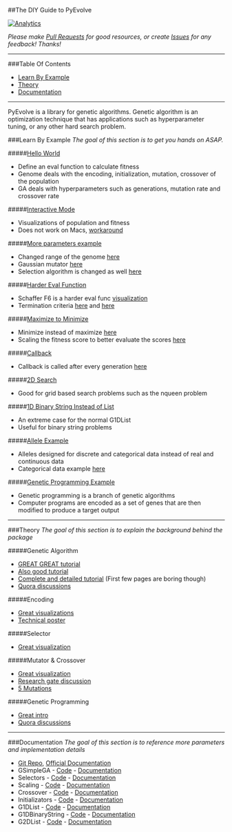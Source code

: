 ##The DIY Guide to PyEvolve

[![Analytics](https://ga-beacon.appspot.com/UA-61611403-2/jxieeducation/pyevolve?pixel)](https://github.com/igrigorik/ga-beacon)

_Please make [Pull Requests](https://github.com/jxieeducation/DIY-Data-Science/pulls) for good resources, or create [Issues](https://github.com/jxieeducation/DIY-Data-Science/issues) for any feedback! Thanks!_

----------
###Table Of Contents
* [Learn By Example](#learn-by-example)
* [Theory](#theory)
* [Documentation](#documentation)

----------

PyEvolve is a library for genetic algorithms. Genetic algorithm is an optimization technique that has applications such as hyperparameter tuning, or any other hard search problem.

###Learn By Example
_The goal of this section is to get you hands on ASAP._

#####[Hello World](http://pyevolve.sourceforge.net/getstarted.html#final-source-code)
* Define an eval function to calculate fitness
* Genome deals with the encoding, initialization, mutation, crossover of the population
* GA deals with hyperparameters such as generations, mutation rate and crossover rate

#####[Interactive Mode](http://pyevolve.sourceforge.net/getstarted.html#the-interactive-mode)
* Visualizations of population and fitness
* Does not work on Macs, [workaround](http://blog.christianperone.com/2009/02/the-pyevolve-interactive-mode-on-mac-os/)

#####[More parameters example](https://github.com/perone/Pyevolve/blob/master/examples/pyevolve_ex2_realgauss.py)
* Changed range of the genome [here](https://github.com/perone/Pyevolve/blob/master/examples/pyevolve_ex2_realgauss.py#L18)
* Gaussian mutator [here](https://github.com/perone/Pyevolve/blob/master/examples/pyevolve_ex2_realgauss.py#L24)
* Selection algorithm is changed as well [here](https://github.com/perone/Pyevolve/blob/master/examples/pyevolve_ex2_realgauss.py#L31)

#####[Harder Eval Function](https://github.com/perone/Pyevolve/blob/master/examples/pyevolve_ex3_schaffer.py)
* Schaffer F6 is a harder eval func [visualization](http://www.cs.unm.edu/~neal.holts/dga/benchmarkFunction/schafferf6.html)
* Termination criteria [here](https://github.com/perone/Pyevolve/blob/master/examples/pyevolve_ex3_schaffer.py#L19) and [here](https://github.com/perone/Pyevolve/blob/master/examples/pyevolve_ex3_schaffer.py#L34)

#####[Maximize to Minimize](https://github.com/perone/Pyevolve/blob/master/examples/pyevolve_ex4_sigmatrunc.py)
* Minimize instead of maximize [here](https://github.com/perone/Pyevolve/blob/master/examples/pyevolve_ex4_sigmatrunc.py#L34)
* Scaling the fitness score to better evaluate the scores [here](https://github.com/perone/Pyevolve/blob/master/examples/pyevolve_ex4_sigmatrunc.py#L37)

#####[Callback](https://github.com/perone/Pyevolve/blob/master/examples/pyevolve_ex5_callback.py)
* Callback is called after every generation [here](https://github.com/perone/Pyevolve/blob/master/examples/pyevolve_ex5_callback.py#L35)

#####[2D Search](https://github.com/perone/Pyevolve/blob/master/examples/pyevolve_ex9_g2dlist.py)
* Good for grid based search problems such as the nqueen problem

#####[1D Binary String Instead of List](https://github.com/perone/Pyevolve/blob/master/examples/pyevolve_ex10_g1dbinstr.py)
* An extreme case for the normal G1DList
* Useful for binary string problems

#####[Allele Example](https://github.com/perone/Pyevolve/blob/master/examples/pyevolve_ex11_allele.py)
* Alleles designed for discrete and categorical data instead of real and continuous data
* Categorical data example [here](https://github.com/perone/Pyevolve/blob/master/examples/pyevolve_ex11_allele.py#L44)

#####[Genetic Programming Example](https://github.com/perone/Pyevolve/blob/master/examples/pyevolve_ex18_gp.py)
* Genetic programming is a branch of genetic algorithms
* Computer programs are encoded as a set of genes that are then modified to produce a target output

----------

###Theory
_The goal of this section is to explain the background behind the package_

#####Genetic Algorithm
* [GREAT GREAT tutorial](http://techeffigytutorials.blogspot.com/2015/02/the-genetic-algorithm-explained.html)
* [Also good tutorial](http://geneticalgorithms.ai-depot.com/Tutorial/Overview.html)
* [Complete and detailed tutorial](http://obitko.com/tutorials/genetic-algorithms/) (First few pages are boring though)
* [Quora discussions](https://www.quora.com/topic/Genetic-Algorithms)

#####Encoding
* [Great visualizations](http://www.obitko.com/tutorials/genetic-algorithms/encoding.php)
* [Technical poster](http://www.ijarcsse.com/docs/papers/Volume_4/1_January2014/V4I1-0373.pdf)

#####Selector
* [Great visualization](http://www.obitko.com/tutorials/genetic-algorithms/selection.php)

#####Mutator & Crossover
* [Great visualization](http://www.obitko.com/tutorials/genetic-algorithms/crossover-mutation.php)
* [Research gate discussion](https://www.researchgate.net/post/What_is_the_role_of_mutation_and_crossover_probability_in_Genetic_algorithms)
* [5 Mutations](http://www.geatbx.com/docu/algindex-04.html)

#####Genetic Programming
* [Great intro](http://www.geneticprogramming.com/Tutorial/)
* [Quora discussions](https://www.quora.com/topic/Genetic-Programming-1)


----------

###Documentation
_The goal of this section is to reference more parameters and implementation details_

* [Git Repo](https://github.com/perone/Pyevolve/tree/master/pyevolve), [Official Documentation](http://pyevolve.sourceforge.net/)
* GSimpleGA - [Code](https://github.com/perone/Pyevolve/blob/master/pyevolve/GSimpleGA.py) - [Documentation](http://pyevolve.sourceforge.net/module_gsimplega.html)
* Selectors - [Code](https://github.com/perone/Pyevolve/blob/master/pyevolve/Selectors.py) - [Documentation](http://pyevolve.sourceforge.net/0_6rc1/module_selectors.html)
* Scaling - [Code](https://github.com/perone/Pyevolve/blob/master/pyevolve/Scaling.py) - [Documentation](http://pyevolve.sourceforge.net/0_6rc1/module_scaling.html)
* Crossover - [Code](https://github.com/perone/Pyevolve/blob/master/pyevolve/Crossovers.py) - [Documentation](http://pyevolve.sourceforge.net/module_crossovers.html)
* Initializators - [Code](https://github.com/perone/Pyevolve/blob/master/pyevolve/Initializators.py) - [Documentation](http://pyevolve.sourceforge.net/module_initializators.html)
* G1DList - [Code](https://github.com/perone/Pyevolve/blob/master/pyevolve/G1DList.py) - [Documentation](http://pyevolve.sourceforge.net/module_g1dlist.html)
* G1DBinaryString - [Code](https://github.com/perone/Pyevolve/blob/master/pyevolve/G1DBinaryString.py) - [Documentation](http://pyevolve.sourceforge.net/module_g1dbinarystring.html)
* G2DList - [Code](https://github.com/perone/Pyevolve/blob/master/pyevolve/G2DList.py) - [Documentation](http://pyevolve.sourceforge.net/0_6rc1/module_g2dlist.html)


